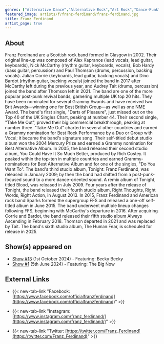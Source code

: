 ```yaml
---
genres: ["Alternative Dance","Alternative Rock","Art Rock","Dance-Punk","Indie Pop","Indie Rock","Indietronica","New Wave","Pop","Post-Punk","Post-Punk Revival"]
featured_image: artists/f/franz-ferdinand/franz-ferdinand.jpg
title: Franz Ferdinand
artist_page: true
---
```

## About

Franz Ferdinand are  a Scottish rock band formed in Glasgow in 2002. Their original line-up was composed of Alex Kapranos (lead vocals, lead guitar, keyboards), Nick McCarthy (rhythm guitar, keyboards, vocals), Bob Hardy (bass guitar, percussion) and Paul Thomson (drums, percussion, backing vocals). Julian Corrie (keyboards, lead guitar, backing vocals) and Dino Bardot (rhythm guitar, backing vocals) joined the band in 2017 after McCarthy left during the previous year, and Audrey Tait (drums, percussion) joined the band after Thomson left in 2021. The band are one of the more popular post-punk revival bands, garnering multiple UK top 20 hits. They have been nominated for several Grammy Awards and have received two Brit Awards—winning one for Best British Group—as well as one NME Award.
The band's first single, "Darts of Pleasure", just missed out on the Top 40 of the UK Singles Chart, peaking at number 44. Their second single, "Take Me Out", proved their big commercial breakthrough, peaking at number three. "Take Me Out" charted in several other countries and earned a Grammy nomination for Best Rock Performance by a Duo or Group with Vocal; it became the band's signature song. Their self-titled debut studio album won the 2004 Mercury Prize and earned a Grammy nomination for Best Alternative Album.
In 2005, the band released their second studio album, You Could Have It So Much Better, produced by Rich Costey. It peaked within the top-ten in multiple countries and earned Grammy-nominations for Best Alternative Album and for one of the singles, "Do You Want To". The band's third studio album, Tonight: Franz Ferdinand, was released in January 2009; by then the band had shifted from a post-punk-focused sound to a more dance-oriented sound. A remix album of Tonight, titled Blood, was released in July 2009.
Four years after the release of Tonight, the band released their fourth studio album, Right Thoughts, Right Words, Right Action, in August 2013. In 2015, Franz Ferdinand and American rock band Sparks formed the supergroup FFS and released a one-off self-titled album in June 2015. The band underwent multiple lineup changes following FFS, beginning with McCarthy's departure in 2016. After acquiring Corrie and Bardot, the band released their fifth studio album Always Ascending in February 2018. Thomson departed in 2021 and was replaced by Tait. The band's sixth studio album, The Human Fear, is scheduled for release in 2025.



## Show(s) appeared on

- [Show #13](/shows/featuring-becky-becky/) (1st October 2024) - Featuring: Becky Becky
- [Show #1](/shows/featuring-the-big-now/) (5th June 2024) - Featuring: The Big Now

## External Links

- {{< new-tab-link "Facebook: [https://www.facebook.com/officialfranzferdinand](https://www.facebook.com/officialfranzferdinand)" >}}

- {{< new-tab-link "Instagram: [https://www.instagram.com/franz_ferdinand/](https://www.instagram.com/franz_ferdinand/)" >}}

- {{< new-tab-link "Twitter: [https://twitter.com/Franz_Ferdinand](https://twitter.com/Franz_Ferdinand)" >}}


